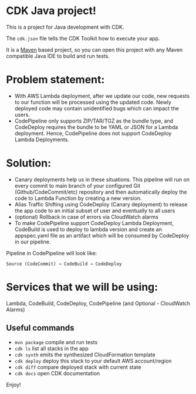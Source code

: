 # CDK Java project!

This is a project for Java development with CDK.

The `cdk.json` file tells the CDK Toolkit how to execute your app.

It is a [Maven](https://maven.apache.org/) based project, so you can open this project with any Maven compatible Java IDE to build and run tests.

# Problem statement:

* With AWS Lambda deployment, after we update our code, new requests to our function will be processed using the updated code. Newly deployed code may contain unidentified bugs which can impact the users.
* CodePipeline only supports ZIP/TAR/TGZ as the bundle type, and CodeDeploy requires the bundle to be YAML or JSON for a Lambda deployment. Hence, CodePipeline does not support CodeDeploy Lambda Deployments.


# Solution:

* Canary deployments help us in these situations. This pipeline will run on every commit to main branch of your configured Git (Github/CodeCommit/etc) repository and then automatically deploy the code to Lambda Function by creating a new version.
* Alias Traffic Shifting using CodeDeploy (Canary deployment) to release the app code to an initial subset of user and eventually to all users
* (optional) Rollback in case of errors via CloudWatch alarms
* To make CodePipeline support CodeDeploy Lambda Deployment, CodeBuild is used to deploy to lambda version and create an appspec.yaml file as an artifact which will be consumed by CodeDeploy in our pipeline.


Pipeline in CodePipeline will look like:

    Source (CodeCommit) → CodeBuild → CodeDeploy

# Services that we will be using:
Lambda, CodeBuild, CodeDeploy, CodePipeline (and Optional - CloudWatch Alarms)


## Useful commands

 * `mvn package`     compile and run tests
 * `cdk ls`          list all stacks in the app
 * `cdk synth`       emits the synthesized CloudFormation template
 * `cdk deploy`      deploy this stack to your default AWS account/region
 * `cdk diff`        compare deployed stack with current state
 * `cdk docs`        open CDK documentation

Enjoy!

